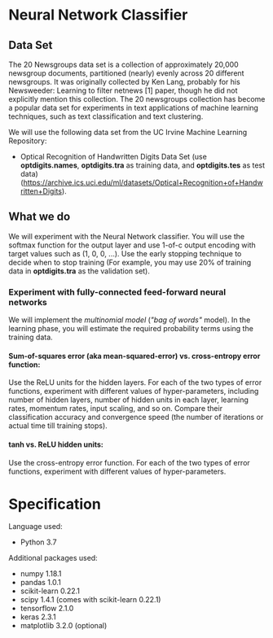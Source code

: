# Neural Network Classifier



## Data Set
The 20 Newsgroups data set is a collection of approximately 20,000 newsgroup documents, partitioned (nearly) evenly across 20 different newsgroups. It was originally collected by Ken Lang, probably for his Newsweeder: Learning to filter netnews [1] paper, though he did not explicitly mention this collection. The 20 newsgroups collection has become a popular data set for
experiments in text applications of machine learning techniques, such as text classification and text clustering.

We will use the following data set from the UC Irvine Machine Learning Repository:

* Optical Recognition of Handwritten Digits Data Set (use **optdigits.names**, **optdigits.tra** as training data, and **optdigits.tes** as test data)
(https://archive.ics.uci.edu/ml/datasets/Optical+Recognition+of+Handwritten+Digits).

## What we do

We will experiment with the Neural Network classifier. You will use the softmax function for the output layer and use 1-of-c output encoding with target values such as (1, 0, 0, ...). Use the early stopping technique to decide when to stop training (For example, you may use 20% of training data in **optdigits.tra** as the validation set).

### Experiment with fully-connected feed-forward neural networks

We will implement the *multinomial model* (*"bag of words"* model). In the learning phase, you will estimate the required probability terms using the training data.

#### **Sum-of-squares error (aka mean-squared-error) vs. cross-entropy error function**:
Use the ReLU units for the hidden layers. For each of the two types of error functions, experiment with different values of hyper-parameters, including number of hidden layers, number of hidden units in each layer, learning rates, momentum rates, input scaling, and so on. Compare their classification accuracy and convergence speed (the number of iterations or actual time till training stops).


#### **tanh vs. ReLU hidden units**:
Use the cross-entropy error function. For each of the two types of error functions, experiment with different values of hyper-parameters.


<!-- ___ -->

# Specification

Language used: 
* Python 3.7

Additional packages used: 

* numpy 1.18.1
* pandas 1.0.1
* scikit-learn 0.22.1
* scipy 1.4.1	(comes with scikit-learn 0.22.1)
* tensorflow 2.1.0
* keras 2.3.1
* matplotlib 3.2.0    (optional)

